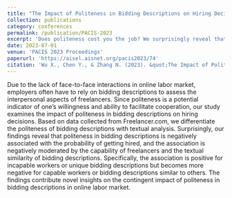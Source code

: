```yaml
---
title: "The Impact of Politeness in Bidding Descriptions on Hiring Decisions in Online Labor Markets"
collection: publications
category: conferences
permalink: /publication/PACIS-2023
excerpt: 'Does politeness cost you the job? We surprisingly reveal that polite bidding in online gig markets is negatively associated with the likelihood of being hired, particularly when the freelancer is highly capable or the bid lacks textual uniqueness.'
date: 2023-07-01
venue: 'PACIS 2023 Proceedings'
paperurl: 'https://aisel.aisnet.org/pacis2023/74'
citation: 'Wu X., Chen Y., & Zhang N. (2023). &quot;The Impact of Politeness in Bidding Descriptions on Hiring Decisions in Online Labor Markets.&quot; <i>PACIS 2023 Proceedings</i>. 74.'
---
```


Due to the lack of face-to-face interactions in online labor market, employers often have to rely on bidding descriptions to assess the interpersonal aspects of freelancers. Since politeness is a potential indicator of one’s willingness and ability to facilitate cooperation, our study examines the impact of politeness in bidding descriptions on hiring decisions. Based on data collected from Freelancer.com, we differentiate the politeness of bidding descriptions with textual analysis. Surprisingly, our findings reveal that politeness in bidding descriptions is negatively associated with the probability of getting hired, and the association is negatively moderated by the capability of freelancers and the textual similarity of bidding descriptions. Specifically, the association is positive for incapable workers or unique bidding descriptions but becomes more negative for capable workers or bidding descriptions similar to others. The findings contribute novel insights on the contingent impact of politeness in bidding descriptions in online labor market.
